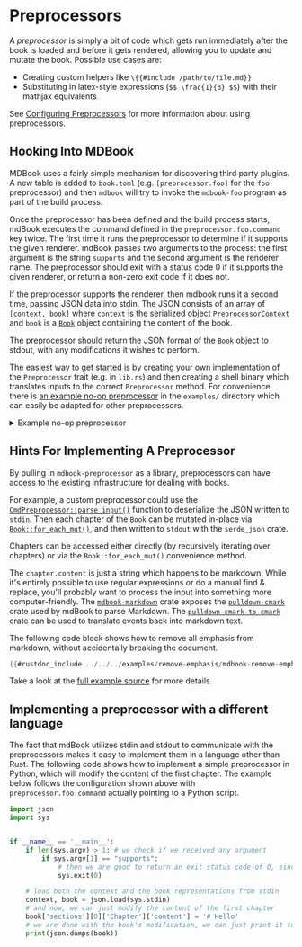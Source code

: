 # Preprocessors

A *preprocessor* is simply a bit of code which gets run immediately after the
book is loaded and before it gets rendered, allowing you to update and mutate
the book. Possible use cases are:

- Creating custom helpers like `\{{#include /path/to/file.md}}`
- Substituting in latex-style expressions (`$$ \frac{1}{3} $$`) with their
  mathjax equivalents

See [Configuring Preprocessors](../format/configuration/preprocessors.md) for more information about using preprocessors.

## Hooking Into MDBook

MDBook uses a fairly simple mechanism for discovering third party plugins.
A new table is added to `book.toml` (e.g. `[preprocessor.foo]` for the `foo`
preprocessor) and then `mdbook` will try to invoke the `mdbook-foo` program as
part of the build process.

Once the preprocessor has been defined and the build process starts, mdBook executes the command defined in the `preprocessor.foo.command` key twice.
The first time it runs the preprocessor to determine if it supports the given renderer.
mdBook passes two arguments to the process: the first argument is the string `supports` and the second argument is the renderer name.
The preprocessor should exit with a status code 0 if it supports the given renderer, or return a non-zero exit code if it does not.

If the preprocessor supports the renderer, then mdbook runs it a second time, passing JSON data into stdin.
The JSON consists of an array of `[context, book]` where `context` is the serialized object [`PreprocessorContext`] and `book` is a [`Book`] object containing the content of the book.

The preprocessor should return the JSON format of the [`Book`] object to stdout, with any modifications it wishes to perform.

The easiest way to get started is by creating your own implementation of the
`Preprocessor` trait (e.g. in `lib.rs`) and then creating a shell binary which
translates inputs to the correct `Preprocessor` method. For convenience, there
is [an example no-op preprocessor] in the `examples/` directory which can easily
be adapted for other preprocessors.

<details>
<summary>Example no-op preprocessor</summary>

```rust
// nop-preprocessors.rs

{{#include ../../../examples/nop-preprocessor.rs}}
```
</details>

## Hints For Implementing A Preprocessor

By pulling in `mdbook-preprocessor` as a library, preprocessors can have access to the
existing infrastructure for dealing with books.

For example, a custom preprocessor could use the
[`CmdPreprocessor::parse_input()`] function to deserialize the JSON written to
`stdin`. Then each chapter of the `Book` can be mutated in-place via
[`Book::for_each_mut()`], and then written to `stdout` with the `serde_json`
crate.

Chapters can be accessed either directly (by recursively iterating over
chapters) or via the `Book::for_each_mut()` convenience method.

The `chapter.content` is just a string which happens to be markdown. While it's
entirely possible to use regular expressions or do a manual find & replace,
you'll probably want to process the input into something more computer-friendly.
The [`mdbook-markdown`] crate exposes the [`pulldown-cmark`][pc] crate used by mdBook to parse Markdown. The [`pulldown-cmark-to-cmark`][pctc] crate can be used to translate events back into markdown text.

The following code block shows how to remove all emphasis from markdown,
without accidentally breaking the document.

```rust
{{#rustdoc_include ../../../examples/remove-emphasis/mdbook-remove-emphasis/src/main.rs:remove_emphasis}}
```

Take a look at the [full example source][emphasis-example] for more details.

## Implementing a preprocessor with a different language

The fact that mdBook utilizes stdin and stdout to communicate with the preprocessors makes it easy to implement them in a language other than Rust.
The following code shows how to implement a simple preprocessor in Python, which will modify the content of the first chapter.
The example below follows the configuration shown above with `preprocessor.foo.command` actually pointing to a Python script.

```python
import json
import sys


if __name__ == '__main__':
    if len(sys.argv) > 1: # we check if we received any argument
        if sys.argv[1] == "supports": 
            # then we are good to return an exit status code of 0, since the other argument will just be the renderer's name
            sys.exit(0)

    # load both the context and the book representations from stdin
    context, book = json.load(sys.stdin)
    # and now, we can just modify the content of the first chapter
    book['sections'][0]['Chapter']['content'] = '# Hello'
    # we are done with the book's modification, we can just print it to stdout, 
    print(json.dumps(book))
```


[emphasis-example]: https://github.com/rust-lang/mdBook/tree/master/examples/remove-emphasis/
[pc]: https://crates.io/crates/pulldown-cmark
[pctc]: https://crates.io/crates/pulldown-cmark-to-cmark
[an example no-op preprocessor]: https://github.com/rust-lang/mdBook/blob/master/examples/nop-preprocessor.rs
[`CmdPreprocessor::parse_input()`]: https://docs.rs/mdbook-preprocessor/latest/mdbook_preprocessor/trait.Preprocessor.html#method.parse_input
[`Book::for_each_mut()`]: https://docs.rs/mdbook-preprocessor/latest/mdbook_preprocessor/book/struct.Book.html#method.for_each_mut
[`PreprocessorContext`]: https://docs.rs/mdbook-preprocessor/latest/mdbook_preprocessor/struct.PreprocessorContext.html
[`Book`]: https://docs.rs/mdbook-preprocessor/latest/mdbook_preprocessor/book/struct.Book.html
[`mdbook-markdown`]: https://docs.rs/mdbook-markdown/latest/mdbook_markdown/
